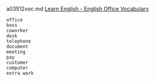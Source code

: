 a03512voc.md 
[Learn English - English Office Vocabulary](https://www.youtube.com/watch?v=45qGxEgIwWY)  


```
office
boss
coworker
desk
telephone
document
meeting
pay
customer
computer
extra work
```
